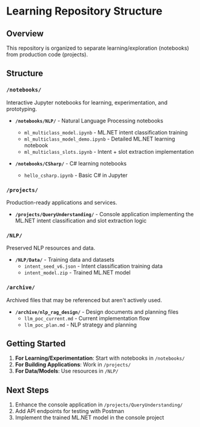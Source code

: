# Learning Repository Structure

## Overview
This repository is organized to separate learning/exploration (notebooks) from production code (projects).

## Structure

### `/notebooks/`
Interactive Jupyter notebooks for learning, experimentation, and prototyping.

- **`/notebooks/NLP/`** - Natural Language Processing notebooks
  - `ml_multiclass_model.ipynb` - ML.NET intent classification training
  - `ml_multiclass_model_demo.ipynb` - Detailed ML.NET learning notebook
  - `ml_multiclass_slots.ipynb` - Intent + slot extraction implementation
  
- **`/notebooks/CSharp/`** - C# learning notebooks
  - `hello_csharp.ipynb` - Basic C# in Jupyter

### `/projects/`
Production-ready applications and services.

- **`/projects/QueryUnderstanding/`** - Console application implementing the ML.NET intent classification and slot extraction logic

### `/NLP/`
Preserved NLP resources and data.

- **`/NLP/Data/`** - Training data and datasets
  - `intent_seed_v6.json` - Intent classification training data
  - `intent_model.zip` - Trained ML.NET model

### `/archive/`
Archived files that may be referenced but aren't actively used.

- **`/archive/nlp_rag_design/`** - Design documents and planning files
  - `llm_poc_current.md` - Current implementation flow
  - `llm_poc_plan.md` - NLP strategy and planning

## Getting Started

1. **For Learning/Experimentation**: Start with notebooks in `/notebooks/`
2. **For Building Applications**: Work in `/projects/`
3. **For Data/Models**: Use resources in `/NLP/`

## Next Steps

1. Enhance the console application in `/projects/QueryUnderstanding/`
2. Add API endpoints for testing with Postman
3. Implement the trained ML.NET model in the console project

